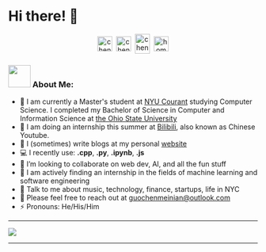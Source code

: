 <!-- helpful link for icons: https://simpleicons.org/  -->
# Hi there! 👋
<p align="center">
<a href="https://instagram.com/__arist" target="blank"><img align="center" src="https://cdn.jsdelivr.net/npm/simple-icons@3.0.1/icons/instagram.svg" alt="chenmeinian_guo" height="30" width="30" /></a>&nbsp;
<a href="https://linkedin.com/in/guochenmeinian" target="blank"><img align="center" src="https://cdn.jsdelivr.net/npm/simple-icons@3.0.1/icons/linkedin.svg" alt="chenmeinian_guo" height="30" width="30" /></a>&nbsp;
<a href="http://discord.com/users/Arist#3898" target="blank"><img align="center" src="https://cdn.jsdelivr.net/npm/simple-icons@3.0.1/icons/discord.svg" alt="chenmeinian_guo" height="40" width="30" /></a>&nbsp;
<a href="http://guochenmeinian.io"><img align="center" alt="homepage" width="30px" src="https://cdn.jsdelivr.net/npm/simple-icons@3.0.1/icons/buymeacoffee.svg" /></a>
</p>

### <img src="https://github.com/TheDudeThatCode/TheDudeThatCode/blob/master/Assets/Developer.gif" width="45" /> About Me:
- 🏫 I am currently a Master's student at [NYU Courant](https://cims.nyu.edu/dynamic) studying Computer Science. I completed my Bachelor of Science in Computer and Information Science at [the Ohio State University](https://www.osu.edu)
- 🔭 I am doing an internship this summer at [Bilibili](https://www.bilibili.com/), also known as Chinese Youtube.
- 📝 I (sometimes) write blogs at my personal [website](https://guochenmeinian.github.io/)
- 💻 I recently use: **.cpp**, **.py**, **.ipynb**, **.js**
- 👯 I’m looking to collaborate on web dev, AI, and all the fun stuff
- 📖 I am actively finding an internship in the fields of machine learning and software engineering
- 💬 Talk to me about music, technology, finance, startups, life in NYC
- 👯 Please feel free to reach out at guochenmeinian@outlook.com
- ⚡ Pronouns: He/His/Him

---

<p align="left">
<img align="center" src="https://github-readme-stats.zohan.tech/api/top-langs/?username=guochenmeinian&hide_langs_below=1&theme=default&line_height=27&layout=compact" />

---
 
